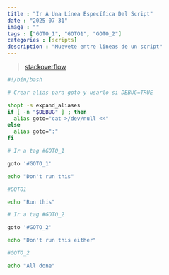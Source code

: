 ```yaml
---
title : "Ir A Una Línea Específica Del Script"
date : "2025-07-31"
image : ""
tags : ["GOTO_1", "GOTO1", "GOTO_2"]
categories : [scripts]
description : "Muevete entre lineas de un script"
---
```



> [stackoverflow](https://stackoverflow.com/questions/9639103/is-there-a-goto-statement-in-bash)

```sh
#!/bin/bash

# Crear alias para goto y usarlo si DEBUG=TRUE

shopt -s expand_aliases
if [ -n "$DEBUG" ] ; then
  alias goto="cat >/dev/null <<"
else
  alias goto=":"
fi

# Ir a tag #GOTO_1

goto '#GOTO_1'

echo "Don't run this"

#GOTO1

echo "Run this"

# Ir a tag #GOTO_2

goto '#GOTO_2'

echo "Don't run this either"

#GOTO_2

echo "All done"
```
